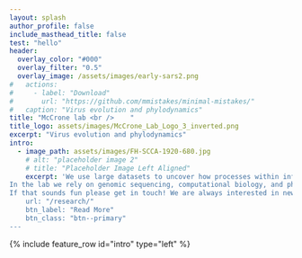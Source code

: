 ```yaml
---
layout: splash
author_profile: false
include_masthead_title: false
test: "hello"
header:
  overlay_color: "#000"
  overlay_filter: "0.5"
  overlay_image: /assets/images/early-sars2.png
#   actions:
#     - label: "Download"
#       url: "https://github.com/mmistakes/minimal-mistakes/"
#   caption: "Virus evolution and phylodynamics"
title: "McCrone lab <br />    "
title_logo: assets/images/McCrone_Lab_Logo_3_inverted.png
excerpt: "Virus evolution and phylodynamics"
intro:
  - image_path: assets/images/FH-SCCA-1920-680.jpg
    # alt: "placeholder image 2"
    # title: "Placeholder Image Left Aligned"
    excerpt: 'We use large datasets to uncover how processes within infected hosts and across continents shape pathogen diversity and impact human health.
In the lab we rely on genomic sequencing, computational biology, and phylogenetics to decode past events and understand current trends in virus evolution and epidemiology. 
If that sounds fun please get in touch! We are always interested in new team members and can work with students from any UW graduate program.   
    url: "/research/"
    btn_label: "Read More"
    btn_class: "btn--primary"
---
```




{% include feature_row id="intro" type="left" %}


